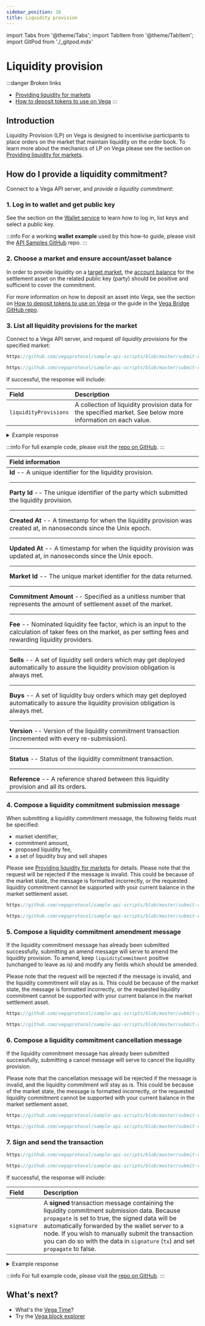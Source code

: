 ```yaml
---
sidebar_position: 16
title: Liquidity provision
---
```

import Tabs from '@theme/Tabs';
import TabItem from '@theme/TabItem';
import GitPod from './_gitpod.mdx'

# Liquidity provision

:::danger Broken links
* [Providing liquidity for markets](https://docs.fairground.vega.xyz/docs/providing-liquidity/)
* [How to deposit tokens to use on Vega](https://docs.fairground.vega.xyz/docs/console/#how-to-deposit-tokens-to-use-on-vega)
:::

## Introduction

Liquidity Provision (LP) on Vega is designed to incentivise participants to place orders on the market that maintain liquidity on the order book. To learn more about the mechanics of LP on Vega please see the section on [Providing liquidity for markets](providing-liquidity).

## How do I provide a liquidity commitment?

Connect to a Vega API server, and *provide a liquidity commitment*:

### 1. Log in to wallet and get public key

See the section on the [Wallet service](wallet.md) to learn how to log in, list keys and select a public key.  

:::info
For a working **wallet example** used by this how-to guide, please visit the [API Samples GitHub](https://github.com/vegaprotocol/sample-api-scripts/tree/master/submit-create-liquidity-provision/) repo.
:::

### 2. Choose a market and ensure account/asset balance

In order to provide liquidity on a [target market](markets#listing-markets-on-a-vega-network), the [account balance](positions-balances/#listing-collateral-accounts-for-a-party-public-key) for the settlement asset on the related public key (party) should be positive and sufficient to cover the commitment. 

For more information on how to deposit an asset into Vega, see the section on [How to deposit tokens to use on Vega](../console/#how-to-deposit-tokens-to-use-on-vega) or the guide in the [Vega Bridge GitHub repo](https://github.com/vegaprotocol/Public_Test_Bridge_Tools).

### 3. List all liquidity provisions for the market

Connect to a Vega API server, and request *all liquidity provisions* for the specified market:

<GitPod />

<Tabs groupId="codesamples1">
<TabItem value="shell-rest" label="Shell (REST)">

```js reference
https://github.com/vegaprotocol/sample-api-scripts/blob/master/submit-create-liquidity-provision/submit-create-liquidity-provision-order.sh#L82-L87
```

</TabItem>
<TabItem value="python-rest" label="Python (REST)">

```js reference
https://github.com/vegaprotocol/sample-api-scripts/blob/master/submit-create-liquidity-provision/submit-create-liquidity-provision-order.py#L111-L118
```

</TabItem>
</Tabs>

If successful, the response will include:

| Field          |  Description  |
| :----------------- | :------------- |
| `liquidityProvisions` | A collection of liquidity provision data for the specified market. See below more information on each value. |

<details><summary>Example response</summary>

```js reference
https://github.com/vegaprotocol/sample-api-scripts/blob/master/submit-create-liquidity-provision/response-examples.txt#L20-L98
```

</details>

:::info
For full example code, please visit the [repo on GitHub](https://github.com/vegaprotocol/sample-api-scripts/tree/master/submit-create-liquidity-provision).
:::

| Field information |
| :----------------- |
| **Id** -- A unique identifier for the liquidity provision. <hr/> **Party Id** -- The unique identifier of the party which submitted the liquidity provision. <hr/> **Created At** -- A timestamp for when the liquidity provision was created at, in nanoseconds since the Unix epoch. <hr/> **Updated At** -- A timestamp for when the liquidity provision was updated at, in nanoseconds since the Unix epoch. <hr/>  **Market Id** -- The unique market identifier for the data returned. <hr/>  **Commitment Amount** -- Specified as a unitless number that represents the amount of settlement asset of the market. <hr/>  **Fee** -- Nominated liquidity fee factor, which is an input to the calculation of taker fees on the market, as per setting fees and rewarding liquidity providers. <hr/>  **Sells** -- A set of liquidity sell orders which may get deployed automatically to assure the liquidity provision obligation is always met. <hr/>  **Buys** -- A set of liquidity buy orders which may get deployed automatically to assure the liquidity provision obligation is always met. <hr/>  **Version** -- Version of the liquidity commitment transaction (incremented with every re-submission). <hr/>  **Status** -- Status of the liquidity commitment transaction. <hr/>  **Reference** -- A reference shared between this liquidity provision and all its orders. |

### 4. Compose a liquidity commitment submission message

When submitting a liquidity commitment message, the following fields must be specified:
- market identifier,
- commitment amount,
- proposed liquidity fee,
- a set of liquidity buy and sell shapes 

Please see [Providing liquidity for markets](../providing-liquidity/#how-to-provide-liquidity) for details. Please note that the request will be rejected if the message is invalid. This could be because of the market state, the message is formatted incorrectly, or the requested liquidity commitment cannot be supported with your current balance in the market settlement asset.

<GitPod />

<Tabs groupId="codesamples2">
<TabItem value="shell-rest" label="Shell (REST)">

```js reference
https://github.com/vegaprotocol/sample-api-scripts/blob/master/submit-create-liquidity-provision/submit-create-liquidity-provision-order.sh#L97-L132
```

</TabItem>
<TabItem value="python-rest" label="Python (REST)">

```js reference
https://github.com/vegaprotocol/sample-api-scripts/blob/master/submit-create-liquidity-provision/submit-create-liquidity-provision-order.py#L129-L167
```

</TabItem>
</Tabs>

### 5. Compose a liquidity commitment amendment message

If the liquidity commitment message has already been submitted successfully, submitting an amend message will serve to amend the liquidity provision.
To amend, keep `liquidityCommitment` positive (unchanged to leave as is) and modify any fields which should be amended.

Please note that the request will be rejected if the message is invalid, and the liquidity commitment will stay as is. This could be because of the market state, the message is formatted incorrectly, or the requested liquidity commitment cannot be supported with your current balance in the market settlement asset.

<GitPod />

<Tabs groupId="codesamples3">
<TabItem value="shell-rest" label="Shell (REST)">

```js reference
https://github.com/vegaprotocol/sample-api-scripts/blob/master/submit-amend-liquidity-provision/submit-amend-liquidity-provision-order.sh#L165-L189
```

</TabItem>
<TabItem value="python-rest" label="Python (REST)">

```js reference
https://github.com/vegaprotocol/sample-api-scripts/blob/master/submit-amend-liquidity-provision/submit-amend-liquidity-provision-order.py#L123-L148
```

</TabItem>
</Tabs>

### 6. Compose a liquidity commitment cancellation message

If the liquidity commitment message has already been submitted successfully, submitting a cancel message will serve to cancel the liquidity provision.

Please note that the cancellation message will be rejected if the message is invalid, and the liquidity commitment will stay as is. This could be because of the market state, the message is formatted incorrectly, or the requested liquidity commitment cannot be supported with your current balance in the market settlement asset.

<GitPod />

<Tabs groupId="codesamples4">
<TabItem value="shell-rest" label="Shell (REST)">

```js reference
https://github.com/vegaprotocol/sample-api-scripts/blob/master/submit-cancel-liquidity-provision/submit-cancel-liquidity-provision-order.sh#L94-L103
```

</TabItem>
<TabItem value="python-rest" label="Python (REST)">

```js reference
https://github.com/vegaprotocol/sample-api-scripts/blob/master/submit-cancel-liquidity-provision/submit-cancel-liquidity-provision-order.py#L125-L135
```

</TabItem>
</Tabs>

### 7. Sign and send the transaction

<GitPod />

<Tabs groupId="codesamples5">
<TabItem value="shell-rest" label="Shell (REST)">

```js reference
https://github.com/vegaprotocol/sample-api-scripts/blob/master/submit-create-liquidity-provision/submit-create-liquidity-provision-order.sh#L140-L150
```

</TabItem>
<TabItem value="python-rest" label="Python (REST)">

```js reference
https://github.com/vegaprotocol/sample-api-scripts/blob/master/submit-create-liquidity-provision/submit-create-liquidity-provision-order.py#L173-L177
```

</TabItem>
</Tabs>

If successful, the response will include:

| Field          |  Description  |
| :----------------- | :------------- |
| `signature` | A **signed** transaction message containing the liquidity commitment submission data. Because `propagate` is set to true, the signed data will be automatically forwarded by the wallet server to a node. If you wish to manually submit the transaction you can do so with the data in `signature` (`tx`) and set `propagate` to false. |

<details><summary>Example response</summary>

```js reference
https://github.com/vegaprotocol/sample-api-scripts/blob/master/submit-create-liquidity-provision/response-examples.txt#L2-L15
```

</details>

:::info
For full example code, please visit the [repo on GitHub](https://github.com/vegaprotocol/sample-api-scripts/tree/master/submit-create-liquidity-provision).
:::



## What's next?

 * What's the [Vega Time](time)?
 * Try the [Vega block explorer](https://explorer.fairground.wtf/)
